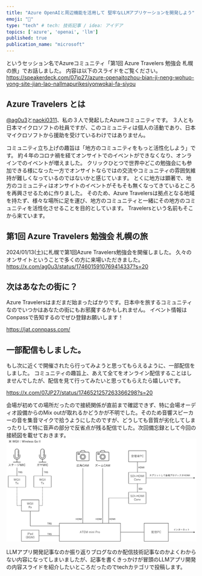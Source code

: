 ```yaml
---
title: "Azure OpenAIと周辺機能を活用して​ 堅牢なLLMアプリケーションを開発しよう​"
emoji: "👋"
type: "tech" # tech: 技術記事 / idea: アイデア
topics: ['azure', 'openai', 'llm']
published: true
publication_name: "microsoft"
---
```


というセッション名でAzureコミュニティ「第1回 Azure Travelers 勉強会 札幌の旅」でお話しました。
内容は以下のスライドをご覧ください。
https://speakerdeck.com/07jp27/azure-openaitozhou-bian-ji-neng-wohuo-yong-site-jian-lao-nallmapurikesiyonwokai-fa-siyou


## Azure Travelers とは
[@ag0u3](https://twitter.com/ag0u3)と[naoki0311](https://twitter.com/naoki0311)、私の３人で発起したAzureコミュニティです。
３人とも日本マイクロソフトの社員ですが、このコミュニティは個人の活動であり、日本マイクロソフトから援助を受けているわけではありません。

コミュニティ立ち上げの趣旨は「地方のコミュニティをもっと活性化しよう」です。
約４年のコロナ禍を経てオンサイトでのイベントができなくなり、オンラインでのイベントが増えました。
クリックひとつで世界中どこの勉強会にも参加できる様になった一方でオンサイトならではの交流やコミュニティの雰囲気維持が難しくなっているのではないかと感じています。
とくに地方は顕著で、地方のコミュニティはオンサイトのイベントがそもそも無くなってきているところを再興させるために作りました。
そのため、Azure Travelersは拠点となる地域を持たず、様々な場所に足を運び、地方のコミュニティと一緒にその地方のコミュニティを活性化させることを目的としています。
Travelersという名前もそこから来ています。

## 第1回 Azure Travelers 勉強会 札幌の旅
2024/01/13(土)に札幌で第1回Azure Travelers勉強会を開催しました。
久々のオンサイトということで多くの方に来場いただきました。
https://x.com/ag0u3/status/1746015910769414337?s=20

## 次はあなたの街に？
Azure Travelersはまだまだ始まったばかりです。日本中を旅するコミュニティなのでいつかはあなたの街にもお邪魔するかもしれません。
イベント情報はConpassで告知するのでぜひ登録お願いします！

https://jat.connpass.com/


## 一部配信もしました。
もし次に近くで開催されたら行ってみようと思ってもらえるように、一部配信をしました。
コミュニティの趣旨上、あえて全てをオンライン配信することはしませんでしたが、配信を見て行ってみたいと思ってもらえたら嬉しいです。

https://x.com/07JP27/status/1746521257263366298?s=20

会場が初めての場所だったので接続関係が直前まで確認できず、特に会場オーディオ設備からのMix outが取れるかどうかが不明でした。そのため音響スピーカーの音を集音マイクで拾うようにしたのですが、どうしても音質が劣化してしまったりして特に音声の部分で反省点が残る配信でした。次回備忘録として今回の接続図を載せておきます。
![](/images/azure-travelers-1/streaming.png)


LLMアプリ開発記事なのか振り返りブログなのか配信技術記事なのかよくわからない内容になってしまいましたが、記事を書くきっかけが冒頭のLLMアプリ開発の内容スライドを紹介したいところだったのでtechカテゴリで投稿します。